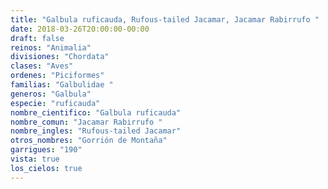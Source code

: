 ```yaml
---
title: "Galbula ruficauda, Rufous-tailed Jacamar, Jacamar Rabirrufo "
date: 2018-03-26T20:00:00-00:00
draft: false
reinos: "Animalia"
divisiones: "Chordata"
clases: "Aves"
ordenes: "Piciformes"
familias: "Galbulidae "
generos: "Galbula"
especie: "ruficauda"
nombre_cientifico: "Galbula ruficauda"
nombre_comun: "Jacamar Rabirrufo "
nombre_ingles: "Rufous-tailed Jacamar"
otros_nombres: "Gorrión de Montaña"
garrigues: "190"
vista: true
los_cielos: true
---
```

